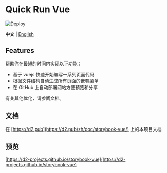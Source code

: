 # Quick Run Vue

![Deploy](https://github.com/d2-projects/storybook-vue/workflows/Deploy/badge.svg)

**中文** | [English](./README.md)

## Features

帮助你在最短的时间内实现以下功能：

* 基于 vuejs 快速开始编写一系列页面代码
* 根据文件结构自动生成所有页面的嵌套菜单
* 在 GitHub 上自动部署网站方便预览和分享

有关其他优化，请参阅文档。

## 文档

在 [https://d2.pub](https://d2.pub/zh/doc/storybook-vue/) 上的本项目文档

## 预览

[https://d2-projects.github.io/storybook-vue](https://d2-projects.github.io/storybook-vue)
